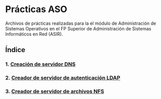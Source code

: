 # Prácticas ASO

Archivos de prácticas realizadas para la el módulo de Administración de Sistemas Operativos 
en el FP Superior de Administración de Sistemas Informáticos en Red (ASIR).

## Índice

### 1. [Creación de servidor DNS](https://github.com/Pyzyryab/ASO-ASIR/tree/main/1.DNS-server)

### 2. [Creador de servidor de autenticación LDAP](https://github.com/Pyzyryab/ASO-ASIR/tree/main/2.LDAP-server)

### 3. [Creador de servidor de archivos NFS](https://github.com/Pyzyryab/ASO-ASIR/tree/main/3.NFS-server)
